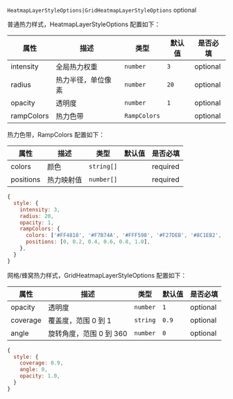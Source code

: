 `HeatmapLayerStyleOptions|GridHeatmapLayerStyleOptions` optional

普通热力样式，HeatmapLayerStyleOptions 配置如下：

| 属性       | 描述               | 类型         | 默认值 | 是否必填 |
| ---------- | ------------------ | ------------ | ------ | -------- |
| intensity  | 全局热力权重       | `number`     | `3`    | optional |
| radius     | 热力半径，单位像素 | `number`     | `20`   | optional |
| opacity    | 透明度             | `number`     | `1`    | optional |
| rampColors | 热力色带           | `RampColors` |        | optional |

热力色带，RampColors 配置如下：

| 属性      | 描述       | 类型       | 默认值 | 是否必填 |
| --------- | ---------- | ---------- | ------ | -------- |
| colors    | 颜色       | `string[]` |        | required |
| positions | 热力映射值 | `number[]` |        | required |

```js
{
  style: {
    intensity: 3,
    radius: 20,
    opacity: 1,
    rampColors: {
      colors: ['#FF4818', '#F7B74A', '#FFF598', '#F27DEB', '#8C1EB2', '#421EB2'],
      positions: [0, 0.2, 0.4, 0.6, 0.8, 1.0],
    },
  }
}
```

网格/蜂窝热力样式，GridHeatmapLayerStyleOptions 配置如下：

| 属性     | 描述                    | 类型     | 默认值 | 是否必填 |
| -------- | ----------------------- | -------- | ------ | -------- |
| opacity  | 透明度                  | `number` | `1`    | optional |
| coverage | 覆盖度，范围 0 到 1     | `string` | `0.9`  | optional |
| angle    | 旋转角度，范围 0 到 360 | `number` | `0`    | optional |

```js
{
  style: {
    coverage: 0.9,
    angle: 0,
    opacity: 1.0,
  }
}
```
